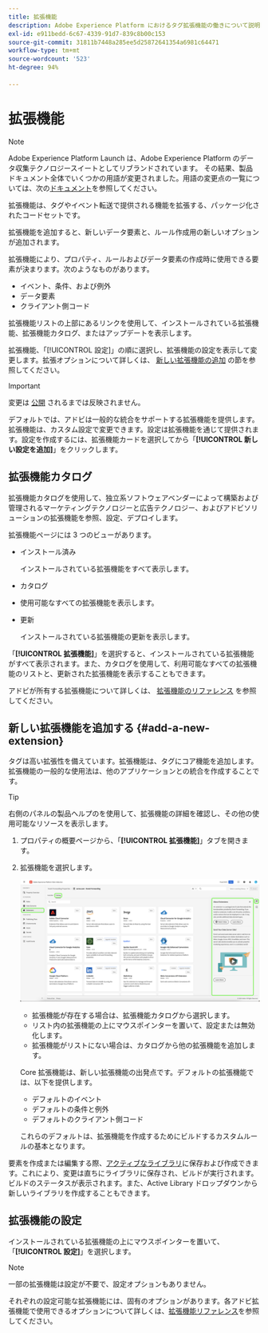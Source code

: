 ```yaml
---
title: 拡張機能
description: Adobe Experience Platform におけるタグ拡張機能の働きについて説明します。
exl-id: e911bedd-6c67-4339-91d7-839c8b00c153
source-git-commit: 31811b7448a285ee5d25872641354a6981c64471
workflow-type: tm+mt
source-wordcount: '523'
ht-degree: 94%

---
```


# 拡張機能

>[!NOTE]
>
>Adobe Experience Platform Launch は、Adobe Experience Platform のデータ収集テクノロジースイートとしてリブランドされています。 その結果、製品ドキュメント全体でいくつかの用語が変更されました。用語の変更点の一覧については、次の[ドキュメント](../../../term-updates.md)を参照してください。

拡張機能は、タグやイベント転送で提供される機能を拡張する、パッケージ化されたコードセットです。

拡張機能を追加すると、新しいデータ要素と、ルール作成用の新しいオプションが追加されます。

拡張機能により、プロパティ、ルールおよびデータ要素の作成時に使用できる要素が決まります。次のようなものがあります。

* イベント、条件、および例外
* データ要素
* クライアント側コード

拡張機能リストの上部にあるリンクを使用して、インストールされている拡張機能、拡張機能カタログ、またはアップデートを表示します。

拡張機能、「[!UICONTROL 設定]」の順に選択し、拡張機能の設定を表示して変更します。拡張オプションについて詳しくは、 [新しい拡張機能の追加](#add-a-new-extension) の節を参照してください。

>[!IMPORTANT]
>
> 変更は [公開](../../publishing/overview.md) されるまでは反映されません。

デフォルトでは、アドビは一般的な統合をサポートする拡張機能を提供します。拡張機能は、カスタム設定で変更できます。設定は拡張機能を通じて提供されます。設定を作成するには、拡張機能カードを選択してから「**[!UICONTROL 新しい設定を追加]**」をクリックします。

## 拡張機能カタログ

拡張機能カタログを使用して、独立系ソフトウェアベンダーによって構築および管理されるマーケティングテクノロジーと広告テクノロジー、およびアドビソリューションの拡張機能を参照、設定、デプロイします。

拡張機能ページには 3 つのビューがあります。

* インストール済み

  インストールされている拡張機能をすべて表示します。

* カタログ
* 使用可能なすべての拡張機能を表示します。
* 更新

  インストールされている拡張機能の更新を表示します。

「**[!UICONTROL 拡張機能]**」を選択すると、インストールされている拡張機能がすべて表示されます。また、カタログを使用して、利用可能なすべての拡張機能のリストと、更新された拡張機能を表示することもできます。

アドビが所有する拡張機能について詳しくは、 [拡張機能のリファレンス](../../../extensions/client/overview.md) を参照してください。

## 新しい拡張機能を追加する {#add-a-new-extension}

タグは高い拡張性を備えています。拡張機能は、タグにコア機能を追加します。拡張機能の一般的な使用法は、他のアプリケーションとの統合を作成することです。

>[!TIP]
>
>右側のパネルの製品ヘルプのを使用して、拡張機能の詳細を確認し、その他の使用可能なリソースを表示します。

1. プロパティの概要ページから、「**[!UICONTROL 拡張機能]**」タブを開きます。
1. 拡張機能を選択します。

   ![&#x200B; 「拡張機能」タブにコア拡張機能が表示されている「カタログ」タブ &#x200B;](../../../images/extensions.png)

   * 拡張機能が存在する場合は、拡張機能カタログから選択します。
   * リスト内の拡張機能の上にマウスポインターを置いて、設定または無効化します。
   * 拡張機能がリストにない場合は、カタログから他の拡張機能を追加します。

   Core 拡張機能は、新しい拡張機能の出発点です。デフォルトの拡張機能では、以下を提供します。

   * デフォルトのイベント
   * デフォルトの条件と例外
   * デフォルトのクライアント側コード

   これらのデフォルトは、拡張機能を作成するためにビルドするカスタムルールの基本となります。

要素を作成または編集する際、[アクティブなライブラリ](../../publishing/libraries.md#active-library)に保存および作成できます。これにより、変更は直ちにライブラリに保存され、ビルドが実行されます。ビルドのステータスが表示されます。また、Active Library ドロップダウンから新しいライブラリを作成することもできます。

## 拡張機能の設定

インストールされている拡張機能の上にマウスポインターを置いて、「**[!UICONTROL 設定]**」を選択します。

>[!NOTE]
>
> 一部の拡張機能は設定が不要で、設定オプションもありません。

それぞれの設定可能な拡張機能には、固有のオプションがあります。各アドビ拡張機能で使用できるオプションについて詳しくは、[拡張機能リファレンス](../../../extensions/client/overview.md)を参照してください。
